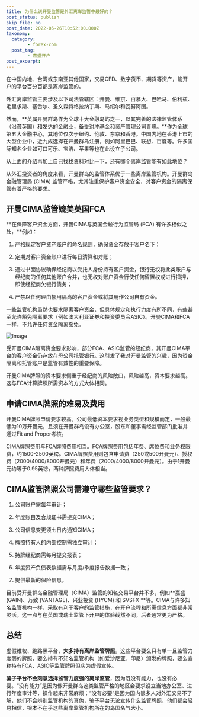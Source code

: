 ```yaml
---
title: 为什么说开曼监管是外汇离岸监管中最好的？
post_status: publish
skip_file: no
post_date: 2022-05-26T10:52:00.000Z
taxonomy:
  category:
        - forex-com
  post_tag:
        - 嘉盛开户
post_excerpt: 
---
```

在中国内地、台湾或东南亚其他国家，交易CFD、数字货币、期货等资产，能开户的平台百分百都是离岸监管的。

外汇离岸监管主要涉及以下司法管辖区：开曼、维京、百慕大、巴哈马、伯利兹、毛里求斯、塞舌尔、圣文森特格拉纳丁斯、马绍尔和瓦努阿图。

然而，**英属开曼群岛作为全球十大金融岛屿之一，以其完善的法律监管体系（沿袭英国）和发达的金融业，备受对冲基金和资产管理公司青睐。**作为全球第五大金融中心，其地位仅次于纽约、伦敦、东京和香港。中国内地在香港上市的大型企业中，近九成选择在开曼群岛注册，例如阿里巴巴、联想、百度等。许多国际知名企业如可口可乐、宝洁、苹果等也在此设立子公司。

从上面的介绍再加上自己找找资料对比一下，还有哪个离岸监管能有如此地位？

从外汇投资者的角度来看，开曼群岛的监管体系优于一些离岸监管机构。开曼群岛金融管理局 (CIMA) 监管严格，尤其注重保护客户资金安全，对客户资金的隔离保管有着严格的要求。

## 开曼CIMA监管媲美英国FCA

**在保障客户资金方面，开曼CIMA与英国金融行为监管局 (FCA) 有许多相似之处，**例如：

1. 严格规定客户资产账户的命名规则，确保资金存放于客户名下；

1. 定期对客户资金账户进行每日清算和对账；

1. 通过书面协议确保经纪商以受托人身份持有客户资金，银行无权将此类账户与经纪商的任何其他账户合并，也无权对账户资金行使任何留置权或进行扣押，即使经纪商欠银行债务；

1. 严禁以任何理由挪用隔离的客户资金或将其用作公司自有资金。

一些监管机构虽然也要求隔离客户资金，但具体规定和执行力度有所不同，有些甚至允许豁免隔离要求（例如澳大利亚证券和投资委员会ASIC）。开曼CIMA和FCA一样，不允许任何资金隔离豁免。

![Image](https://prod-files-secure.s3.us-west-2.amazonaws.com/39ed1227-6d7d-4570-be36-9ccd4a2c4241/bd849744-3fcb-4a37-8312-357962c8f065/image.png?X-Amz-Algorithm=AWS4-HMAC-SHA256&X-Amz-Content-Sha256=UNSIGNED-PAYLOAD&X-Amz-Credential=ASIAZI2LB466VSH2Q7QR%2F20251021%2Fus-west-2%2Fs3%2Faws4_request&X-Amz-Date=20251021T161332Z&X-Amz-Expires=3600&X-Amz-Security-Token=IQoJb3JpZ2luX2VjEGAaCXVzLXdlc3QtMiJHMEUCIH2TXUtvo5n%2B52oe5p%2FFkccSEvZZYb%2FGGqw%2B8gp5SwHVAiEA8LMWF5jADr9AHTW3QeAVKEIUtzKz18HTpdQ6VQHgKEsq%2FwMIGRAAGgw2Mzc0MjMxODM4MDUiDOOQXT0BO6SznBqz4ircAwijOaRjrtrRXPGMRMnSFW%2FID5A6K8KwzMIZJdYvuIC6aCyjybDf7AFZs432jNNLEZLsv7BBPdypQwMSZx6M47AB83ytxv%2F6c2BYYim9u4luRwe1OXscsG3FwNga5LxQ8fEVCwxqcLNCAfYvoF%2BWhfIRIZu%2BJJm%2BHi0re2SxnYkkWrjZNoJBZXieESMdhLjaZ3sbdxYB%2BdrNEBSQ7QlLCAQAKdulNDeI1KVLC2TyRhoofKie3t8YFnIm6HDQS4J1wdgLAY0VFzm68z3Wf%2Bfln%2BwZnfD3icVuxfO8bRlz%2BDNgvZFEPi344Ra0KqNJBjZh7fMYih9QknJh3Eosf5Gcem8jaMe8CsXFGwRo68dLToRfMPB6uvOASqJswO81MOWpw9RgKj%2FPU%2FIK3ZD%2F15UO6AOPC4P9U%2B%2BllxAk5H8zLsXkyYYbDdwZblelHxAxC2EByzY5X%2BlGfkf%2BVYb52vd7WCHwV49ICWQjxhy4ENgLnRYlv7RYcpegAPDM2fSAPpj3rDO9v418EBh0Rw1SUAD%2F%2BQkhV52VTGYZk%2Bo3sXrGp7XxbArOsTlycFGClERwKypKtiQarshhEPGfSYBOKi62Rl8L5hUJkWUCdLGp18S2mxX3j5eYs0YPOiJ0PvsEMKzQ3scGOqUBGKzFVbo5Oqy31RSH2yArSrUekoLJIeINVO19Mp%2BCMa%2BCxtE6GWcjjxE9goQhsPKKX47MsGTMViNAXNzI%2Fg%2FusvCHIvnw%2BEkOQ086FYTpWLNr4iry8UsjU4qNPtkRftl3CHXmjAxWzcQJKDDBYcJGTXN8Ik%2BDJQM%2BTB9WbOQuT9%2BkxxWcbTKwvryyJqfXcZBkDg6%2FGJQSL4Cp5LQn0YpXolI50M2P&X-Amz-Signature=eebe1b35863ae4e1b251a7537317ab57e4a4ed2a3a7a007f9d7998a7437b47b3&X-Amz-SignedHeaders=host&x-amz-checksum-mode=ENABLED&x-id=GetObject)

受开曼CIMA隔离资金要求影响，部分FCA、ASIC监管的经纪商，其开曼CIMA平台的客户资金仍存放在母公司托管银行。这引发了我对开曼监管的兴趣，因为资金隔离和托管账户是监管有效性的重要保障。

开曼CIMA牌照的资本要求侧重于经纪商的风险敞口，风险越高，资本要求越高。这与FCA计算牌照所需资本的方式大体相同。

## **申请CIMA牌照的难易及费用**

开曼CIMA牌照申请要求较高。公司最低资本要求视业务类型和规模而定，一般最低为10万开曼元，且须在开曼群岛设有办公室，股东和董事需经监管部门批准并通过Fit and Proper考核。

CIMA牌照费用与FCA牌照费用相当。FCA牌照费用包括年费、席位费和业务权限费，约1500-2500英镑。CIMA牌照费用则包含申请费（250或500开曼元）、授权费（2000/4000/8000开曼元）和年费（2000/4000/8000开曼元）。由于1开曼元约等于0.95英镑，两种牌照费用大体相当。

## CIMA监管牌照公司需遵守哪些监管要求？

1. 公司账户需每年审计；

1. 年度账目及合规证书需提交CIMA；

1. 公司信息变更须七日内通知CIMA；

1. 牌照持有人的内部控制需独立审计；

1. 持牌经纪商需每月提交报表；

1. 年度资产负债表数据需与月度/季度报告数据一致；

1. 提供最新的保险信息。

目前受开曼群岛金融管理局（CIMA）监管的知名交易平台并不多，例如**嘉盛 (GAIN)、万致 (VANTAGE)、兴业投资 (HYCM) 和 SVSFX **等。CIMA与许多知名监管机构一样，采取有利于客户的监管措施，在开户流程和所需信息方面都非常灵活。这一点与在英国或瑞士监管下开户的体验截然不同，后者通常更为严格。

## 总结

虚假维权、跑路黑平台，**大多持有离岸监管牌照**。这些平台要么只有单一且监管力度弱的牌照，要么持有不知名监管机构（如爱沙尼亚、印尼）颁发的牌照，要么宣称持有FCA、ASIC等监管牌照但实为虚假宣传。

**骗子平台不会刻意选择监管力度强的离岸监管**，因为既没有能力，也没有必要。“没有能力”是因为像开曼群岛这类监管严格的地区会要求设立当地办公室、进行年度审计等，操作起来非常麻烦；“没有必要”是因为国内很多人对外汇交易不了解，他们不会辨别监管机构的真伪，骗子平台无论宣传什么监管牌照，他们都会轻易相信，根本不在乎这些离岸监管机构所在的岛国名气大小。